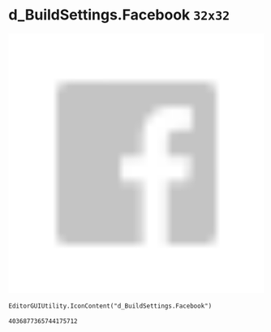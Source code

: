 # d_BuildSettings.Facebook `32x32`
<img src="/img/d_BuildSettings.Facebook.png" width=512 height=512>

``` CSharp
EditorGUIUtility.IconContent("d_BuildSettings.Facebook")
```
```
4036877365744175712
```
